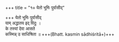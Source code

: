 +++
title = "१० येतो भूमिः पुर्वासीद्"

+++
येतो भूमिः पुर्वासीद्  
याम् अद्धातय इद् विदुः ।  
के तस्यां देवा आसते  
कस्मिन्न् उ साधिश्रिता ॥ +++(Bhatt. kasmin sādhiśritā+)+++